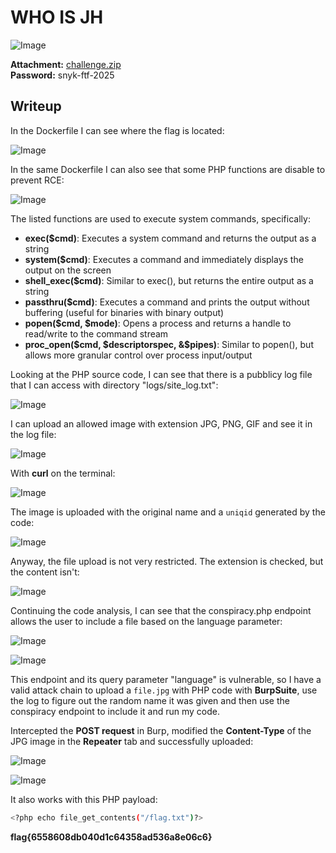 # WHO IS JH
![Image](https://github.com/user-attachments/assets/3020b1a6-c91c-4d28-bcb8-8e0290fca5eb)

**Attachment:** [challenge.zip](https://github.com/user-attachments/files/19043268/challenge.zip)  
**Password:** snyk-ftf-2025

## Writeup

In the Dockerfile I can see where the flag is located:

![Image](https://github.com/user-attachments/assets/c9f0505b-c649-4d4c-a2d1-5f2cd9dfed4b)

In the same Dockerfile I can also see that some PHP functions are disable to prevent RCE:

![Image](https://github.com/user-attachments/assets/8bac8ecb-c9f4-4193-8f4c-9779d56130a7)

The listed functions are used to execute system commands, specifically:

- **exec($cmd)**: Executes a system command and returns the output as a string
- **system($cmd)**: Executes a command and immediately displays the output on the screen
- **shell_exec($cmd)**: Similar to exec(), but returns the entire output as a string
- **passthru($cmd)**: Executes a command and prints the output without buffering (useful for binaries with binary output)
- **popen($cmd, $mode)**: Opens a process and returns a handle to read/write to the command stream
- **proc_open($cmd, $descriptorspec, &$pipes)**: Similar to popen(), but allows more granular control over process input/output

Looking at the PHP source code, I can see that there is a pubblicy log file that I can access with directory "logs/site_log.txt":

![Image](https://github.com/user-attachments/assets/04c1cda4-8b8d-4e33-891f-73f1238f3d9b)

I can upload an allowed image with extension JPG, PNG, GIF and see it in the log file:

![Image](https://github.com/user-attachments/assets/9f050206-19a3-489a-afa4-010ba85ed7e8)

With **curl** on the terminal:

![Image](https://github.com/user-attachments/assets/aa4d2c69-97d0-42f1-86e1-735805f17dde)

The image is uploaded with the original name and a `uniqid` generated by the code:

![Image](https://github.com/user-attachments/assets/3f05f070-dbdd-4c81-948d-26aadb256d70)

Anyway, the file upload is not very restricted. The extension is checked, but the content isn't:

![Image](https://github.com/user-attachments/assets/71ad9320-31ed-4a7a-8b86-afe682e1a0ea)

Continuing the code analysis, I can see that the conspiracy.php endpoint allows the user to include a file based on the language parameter:

![Image](https://github.com/user-attachments/assets/7bf2232c-e853-4a9d-9762-4be8824be023)

![Image](https://github.com/user-attachments/assets/83fa5209-4bf5-4c5f-bbaf-8d83b8436fb5)

This endpoint and its query parameter "language" is vulnerable, so I have a valid attack chain to upload a `file.jpg` with PHP code with **BurpSuite**, use the log to figure out the random name it was given and then use the conspiracy endpoint to include it and run my code.

Intercepted the **POST request** in Burp, modified the **Content-Type** of the JPG image in the **Repeater** tab and successfully uploaded:

![Image](https://github.com/user-attachments/assets/ef4b7978-66a4-46da-8ca7-81d9302d644b)

![Image](https://github.com/user-attachments/assets/dfb434dd-0ce2-4229-b408-d05a6bb6859d)

It also works with this PHP payload:

```bash
<?php echo file_get_contents("/flag.txt")?>
```

**flag{6558608db040d1c64358ad536a8e06c6}**
